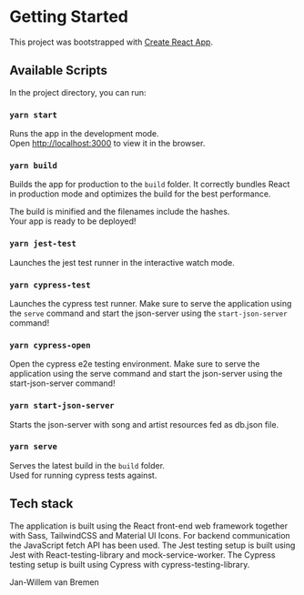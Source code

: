 # Getting Started

This project was bootstrapped with [Create React App](https://github.com/facebook/create-react-app).

## Available Scripts

In the project directory, you can run:

### `yarn start`

Runs the app in the development mode.\
Open [http://localhost:3000](http://localhost:3000) to view it in the browser.

### `yarn build`

Builds the app for production to the `build` folder.
It correctly bundles React in production mode and optimizes the build for the best performance.

The build is minified and the filenames include the hashes.\
Your app is ready to be deployed!

### `yarn jest-test`

Launches the jest test runner in the interactive watch mode.

### `yarn cypress-test`

Launches the cypress test runner. 
Make sure to serve the application using the `serve` command and start the json-server using the `start-json-server` command!

### `yarn cypress-open`

Open the cypress e2e testing environment. 
Make sure to serve the application using the serve command and start the json-server using the start-json-server command!

### `yarn start-json-server`

Starts the json-server with song and artist resources fed as db.json file.

### `yarn serve`

Serves the latest build in the `build` folder.\
Used for running cypress tests against.

## Tech stack

The application is built using the React front-end web framework together with Sass, TailwindCSS and Material UI Icons.
For backend communication the JavaScript fetch API has been used.
The Jest testing setup is built using Jest with React-testing-library and mock-service-worker.
The Cypress testing setup is built using Cypress with cypress-testing-library.

Jan-Willem van Bremen
